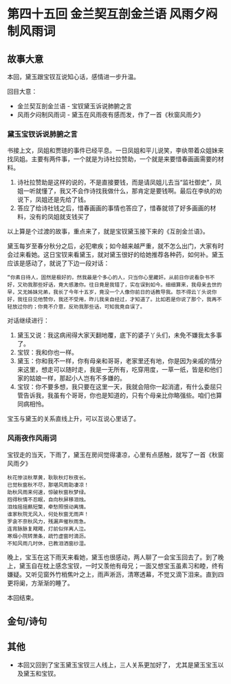 # 第四十五回 金兰契互剖金兰语 风雨夕闷制风雨词

## 故事大意

本回，黛玉跟宝钗互说知心话，感情进一步升温。

回目大意：

* 金兰契互剖金兰语 - 宝钗黛玉诉说肺腑之言
* 风雨夕闷制风雨词 - 黛玉在风雨夜有感而发，作了一首《秋窗风雨夕》

### 黛玉宝钗诉说肺腑之言

书接上文，凤姐和贾琏的事件已经平息。一日凤姐和平儿说笑，李纨带着众姐妹来找凤姐。主要有两件事，一个就是为诗社拉赞助，一个就是来要惜春画画需要的材料。

1. 诗社拉赞助是这样的说的，不是直接要钱，而是请凤姐儿去当“监社御史”，凤姐一听就懂了，我又不会作诗找我做什么，那肯定是要钱啊。最后在李纨的劝说下，凤姐还是先给了钱。
2. 答应了给诗社钱之后，惜春画画的事情也答应了，惜春就领了好多画画的材料，没有的凤姐就支钱买了

以上算是个过渡的故事，重点来了，就是宝钗黛玉接下来的《互剖金兰语》。

黛玉每岁至春分秋分之后，必犯嗽疾；如今越来越严重，就不怎么出门，大家有时会过来看她。这日宝钗来看黛玉，就对黛玉很好的给她推荐各种药，如何补。黛玉应该是感动了，就说了下边一段对话：

```shell
“你素日待人，固然是极好的，然我最是个多心的人，只当你心里藏奸。从前日你说看杂书不好，又劝我那些好话，竟大感激你。往日竟是我错了，实在误到如今。细细算来，我母亲去世的早，又无姊妹兄弟，我长了今年十五岁，竟没一个人像你前日的话教导我。怨不得云丫头说你好，我往日见他赞你，我还不受用，昨儿我亲自经过，才知道了。比如若是你说了那个，我再不轻放过你的；你竟不介意，反劝我那些话，可知我竟自误了。
```

对话继续进行：

1. 黛玉又说：我这病闹得大家天翻地覆，底下的婆子丫头们，未免不嫌我太多事了。
2. 宝钗：我和你也一样。
3. 黛玉：你和我不一样，你有母亲和哥哥，老家里还有地，你是因为亲戚的情分来这里，想走可以随时走，我是一无所有，吃穿用度，一草一纸，皆是和他们家的姑娘一样，那起小人岂有不多嫌的。
4. 宝钗：你不要多想，我只要在这里一天，我就会陪你一起消遣，有什么委屈只管告诉我，我虽有个哥哥，你也是知道的，只有个母亲比你略强些。咱们也算同病相怜。

宝玉与黛玉的关系直线上升，可以互说心里话了。

### 风雨夜作风雨词

宝钗走的当天，下雨了，黛玉在房间觉得凄凉，心里有点感触，就写了一首《秋窗风雨夕》

```shell
秋花惨淡秋草黄，耿耿秋灯秋夜长。
已觉秋窗秋不尽，那堪风雨助凄凉！　
助秋风雨来何速，惊破秋窗秋梦绿。
抱得秋情不忍眠，自向秋屏移泪烛。　
泪烛摇摇爇短檠，牵愁照恨动离情。
谁家秋院无风入，何处秋窗无雨声！　
罗衾不奈秋风力，残漏声催秋雨急。　
连宵脉脉复飕飕，灯前似伴离人泣。
寒烟小院转萧条，疏竹虚窗时滴沥。　
不知风雨几时休，已教泪洒窗纱湿。　
```

晚上，宝玉在这下雨天来看她，黛玉也很感动，两人聊了一会宝玉回去了。到了晚上，黛玉自在枕上感念宝钗，一时又羡他有母兄；一面又想宝玉虽素习和睦，终有嫌疑。又听见窗外竹梢焦叶之上，雨声淅沥，清寒透幕，不觉又滴下泪来。直到四更将阑，方渐渐的睡了。

本回结束。

## 金句/诗句

## 其他

* 本回又回到了宝玉黛玉宝钗三人线上，三人关系更加好了， 尤其是黛玉宝玉以及黛玉和宝钗。

